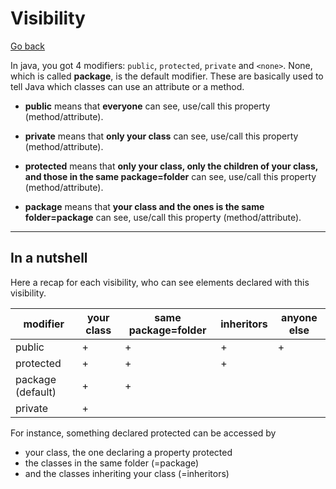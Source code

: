 # Visibility

[Go back](../../index.md#vocabulary)

In java, you got 4 modifiers: `public`, `protected`, `private` and `<none>`. None, which is called **package**, is the default modifier. These are basically used to tell Java which classes can use an attribute or a method.

* **public** means that **everyone** can see, use/call this property (method/attribute).

* **private** means that **only your class** can see, use/call this property (method/attribute).

* **protected** means that **only your class, only the children of your class, and those in the same package=folder** can see, use/call this property (method/attribute).

* **package** means that **your class and the ones is the same folder=package** can see, use/call this property (method/attribute).

<hr class="sl">

## In a nutshell

Here a recap for each visibility, who can see elements declared with this visibility.

| modifier | your class | same package=folder | inheritors | anyone else |
|-----------|-----|-----|-----|-----|
| public    |  +  |  +  |  +  |  +  |
| protected |  +  |  +  |  +  |     |
| package (default)   |  +  |  +  |     |     |
| private   |  +  |     |     |     |

For instance, something declared protected can be accessed by

* your class, the one declaring a property protected
* the classes in the same folder (=package)
* and the classes inheriting your class (=inheritors)